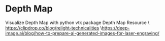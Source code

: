 # Depth Map
 Visualize Depth Map with python vtk package
Depth Map Resource \ https://clipdrop.co/blog/relight-technicalities \https://deep-image.ai/blog/how-to-prepare-ai-generated-images-for-laser-engraving/
